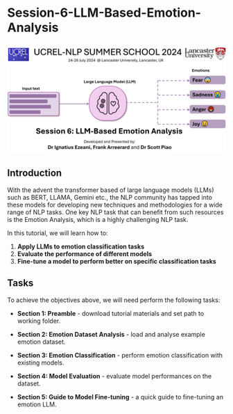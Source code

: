 # Session-6-LLM-Based-Emotion-Analysis
![](banner_llm4emotions_summer_school.png)

## **Introduction**
With the advent the transformer based of large language models (LLMs) such as BERT, LLAMA, Gemini etc., the NLP community has tapped into these models for developing new techniques and methodologies for a wide range of NLP tasks. One key NLP task that can benefit from such resources is the Emotion Analysis, which is a highly challenging NLP task.  

In this tutorial, we will learn how to:
1. **Apply LLMs to emotion classification tasks**
2. **Evaluate the performance of different models**
3. **Fine-tune a model to perform better on specific classification tasks**

## **Tasks**
To achieve the objectives above, we will need perform the following tasks:

- **Section 1: Preamble** - download tutorial materials and set path to working folder.

- **Section 2: Emotion Dataset Analysis** - load and analyse example emotion dataset.

- **Section 3: Emotion Classification** - perform emotion classification with existing models.

- **Section 4: Model Evaluation** - evaluate model performances on the dataset.

- **Section 5: Guide to Model Fine-tuning** - a quick guide to fine-tuning an emotion LLM.
